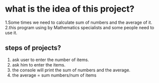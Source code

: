 # what is the idea of this project?
1.Some times we need to calculate sum of numbers and the average of it.
2.this program using by Mathematics specialists and some people need to use it.
## steps of projects?
1. ask user to enter the number of items.
2. ask him to enter the items.
1. the console will print the sum of numbers and the average.
2. the average = sum numbers/num of items
